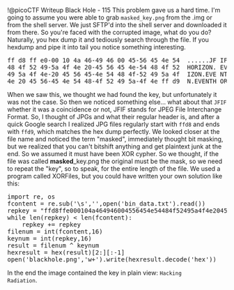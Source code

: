 !@picoCTF Writeup Black Hole - 115
This problem gave us a hard time. I'm going to assume you were able to grab <code>masked_key.png</code> from the .img or from the shell server. We just SFTP'd into the shell server and downloaded it from there. So you're faced with the corrupted image, what do you do? Naturally, you hex dump it and tediously search through the file. If you hexdump and pipe it into tail you notice something interesting. 
<pre class="prettyprint">
ff d8 ff e0-00 10 4a 46-49 46 00 45-56 45 4e 54  ......JF IF.EVENT
48 4f 52 49-5a 4f 4e 20-45 56 45 4e-54 48 4f 52  HORIZON. EVENTHOR
49 5a 4f 4e-20 45 56 45-4e 54 48 4f-52 49 5a 4f  IZON.EVE NTHORIZO
4e 20 45 56-45 4e 54 48-4f 52 49 5a-4f 4e ff d9  N.EVENTH ORIZON..
</pre>
When we saw this, we thought we had found the key, but unfortunately it was not the case. So then we noticed something else... what about that <code>JFIF</code> whether it was a coincidence or not, JFIF stands for JPEG File Interchange Format. So, I thought of JPGs and what their regular header is, and after a quick Google search I realized JPG files regularly start with <code>ffd8</code> and ends with <code>ffd9</code>, which matches the hex dump perfectly. We looked closer at the file name and noticed the term "masked", immediately thought bit masking, but we realized that you can't bitshift anything and get plaintext junk at the end. So we assumed it must have been XOR cypher. So we thought, if the file was called <b>masked</b>_key.png the original must be the mask, so we need to repeat the "key", so to speak, for the entire length of the file. We used a program called XORFiles, but you could have written your own solution like this:
<pre class="prettyprint">
import re, os
fcontent = re.sub('\s','',open('bin_data.txt').read())
repkey = "ffd8ffe000104a464946004556454e54484f52495a4f4e204556454e54484f52495a4f4e204556454e54484f52495a4f4e204556454e54484f52495a4f4effd9"
while len(repkey) < len(fcontent):
	repkey += repkey
filenum = int(fcontent,16)
keynum = int(repkey,16)
result = filenum ^ keynum
hexresult = hex(result)[2:][:-1]
open('blackhole.png','w+').write(hexresult.decode('hex'))
</pre>
In the end the image contained the key in plain view:
<code>Hacking Radiation</code>.			